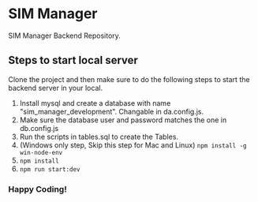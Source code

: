 # SIM Manager
SIM Manager Backend Repository.

## Steps to start local server
Clone the project and then make sure to do the following steps to start the backend server in your local.

1. Install mysql and create a database with name "sim_manager_development". Changable in da.config.js.
2. Make sure the database user and password matches the one in db.config.js
3. Run the scripts in tables.sql to create the Tables.
4. (Windows only step, Skip this step for Mac and Linux) `npm install -g win-node-env`
5. `npm install`
6. `npm run start:dev`

### Happy Coding!

